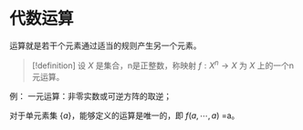 # 代数运算

运算就是若干个元素通过适当的规则产生另一个元素。

>[!definition] 设 $X$ 是集合，n是正整数，称映射 $f: X^n \to X$ 为 $X$ 上的一个n元运算。

例：
一元运算：非零实数或可逆方阵的取逆；

对于单元素集 $\{ a \}$，能够定义的运算是唯一的，即 $f(a,\cdots,a)$ =a。







